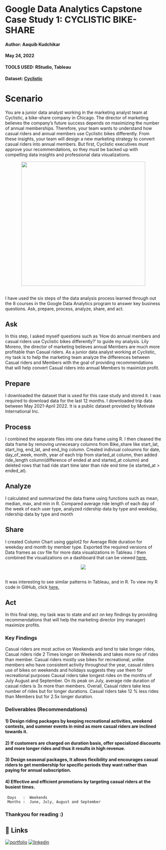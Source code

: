 
# Google Data Analytics Capstone Case Study 1: CYCLISTIC BIKE-SHARE
#### Author: Aaquib Kudchikar

#### May 24, 2022

#### TOOLS USED: RStudio, Tableau

#### Dataset: [Cyclistic](https://divvy-tripdata.s3.amazonaws.com/index.html)

# Scenario

You are a junior data analyst working in the marketing analyst team at Cyclistic, a bike-share company in Chicago. The director of marketing believes the company’s future success depends on maximizing the number of annual memberships. Therefore, your team wants to understand how casual riders and annual members use Cyclistic bikes differently. From these insights, your team will design a new marketing strategy to convert casual riders into annual members. But first, Cyclistic executives must approve your recommendations, so they must be backed up with compelling data insights and professional data visualizations.

<div align="center">
<img src="https://user-images.githubusercontent.com/96247747/170041460-39bbc400-e6a1-440c-8aa2-7538f6853a97.jpeg" width="400"></img>
</div>
<br/>

I have used the six steps of the data analysis process learned through out the 8 courses in the Google Data Analytics program to answer key business questions. Ask, prepare, process, analyze, share, and act.

## Ask
In this step, I asked myself questions such as ‘How do annual members and casual riders use Cyclistic bikes differently?’ to guide my analysis. Lily Moreno, the director of marketing believes annual Members are much more profitable than Casual riders. As a junior data analyst working at Cyclistic, my task is to help the marketing team analyze the differences between Casual riders and Members with the goal of providing recommendations that will help convert Casual riders into annual Members to maximize profit.

## Prepare
I downloaded the dataset that is used for this case study and stored it. I was required to download data for the last 12 months. I downloaded trip data between May 2021-April 2022. It is a public dataset provided by Motivate International Inc.  

## Process
I combined the separate files into one data frame using R. I then cleaned the data frame by removing unnecesary columns from Bike_share  like start_lat, start_lng, end_lat, and end_lng column. Created indiviual coloumns for date, day_of_week, month, year of each trip from started_at column, then added ride_length column(difference of ended at and started_at column) and deleted rows that had ride start time later than ride end time (ie started_at > ended_at).

## Analyze
I calculated and summarized the data frame using functions such as mean, median, max, and min in R. Compared average ride length of each day of the week of each user type, analyzed ridership data by type and weekday, ridership data by type and month

## Share
I created Column Chart using ggplot2 for Average Ride duration for weekday and month by member type. Exported the required versions of Data frames as csv file for more data visualizations in Tableau. I then combined the visualizations on a dashboard that can be viewed [here.](https://public.tableau.com/views/Bike_share_16533279294160/Dashboard1?:language=en-GB&:display_count=n&:origin=viz_share_link)

<div align="center">
<img src="https://user-images.githubusercontent.com/96247747/170044744-6b588dc4-4220-42aa-974b-6a39706c44fb.png")></img>
</div>
<br/>


It was interesting to see similar patterns in Tableau, and in R. To view my R code in GitHub, click [here.](https://github.com/AaquibCodes/Analytics_Projects/blob/0f6b7a7447e720fb4e257974090e52ca7baae502/BIke_Share/Data_Wrangling_Exploration.R)

## Act
In this final step, my task was to state and act on key findings by providing recommendations that will help the marketing director (my manager) maximize profits.

### Key Findings
Casual riders are most active on Weekends and tend to take longer rides, Casual riders ride 2 Times longer on Weekends and takes more no of rides than member.
Casual riders mostly use bikes for recreational, unlike members who have consistent activity throughout the year, casual riders use of bikes on weekends and holidays suggests they use them for recreational purposes
Causal riders take longest rides on the months of July August and September. On its peak on July, average ride duration of casual riders is 3x more than members.
Overall, Casual riders take less number of rides but for longer durations. Casual riders take 12 % less rides than Members but for 2.5x longer duration.

### Deliverables (Recommendations)

#### 1) Design riding packages by keeping recreational activities, weekend contests, and summer events in mind as more casual riders are inclined towards it. 
#### 2) If customers are charged on duration basis, offer specialized discounts and more longer rides and thus it results in high revenue. 
#### 3) Design seasonal packages, It allows flexibility and encourages casual riders to get membership for specific periods they want rather than paying for annual subscription. 
#### 4) Effective and efficient promotions by targeting casual riders at the busiest times.
     Days   :  Weekends
     Months :  June, July, August and September
     

### Thankyou for reading :)

## 🔗 Links
[![portfolio](https://img.shields.io/badge/my_portfolio-000?style=for-the-badge&logo=ko-fi&logoColor=white)](https://github.com/AaquibCodes/)
[![linkedin](https://img.shields.io/badge/linkedin-0A66C2?style=for-the-badge&logo=linkedin&logoColor=white)](https://www.linkedin.com/in/aaquibkudchikar/)


